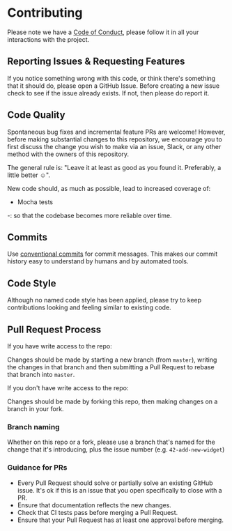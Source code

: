 # Contributing

Please note we have a [Code of Conduct](https://openactive.io/public-openactive-w3c/code-of-conduct/), please follow it in all your interactions with the project.

## Reporting Issues & Requesting Features

If you notice something wrong with this code, or think there's something that it should do, please open a GitHub Issue. Before creating a new issue check to see if the issue already exists. If not, then please do report it. 

## Code Quality

Spontaneous bug fixes and incremental feature PRs are welcome! However, before making substantial changes to this repository, we encourage you to first discuss the change you wish to make via an issue, Slack, or any other method with the owners of this repository.

The general rule is: "Leave it at least as good as you found it. Preferably, a little better ☺️".

New code should, as much as possible, lead to increased coverage of:

* Mocha tests

-: so that the codebase becomes more reliable over time.

## Commits

Use [conventional commits](https://www.conventionalcommits.org/en/v1.0.0/) for commit messages. This makes our commit history easy to understand by humans and by automated tools.

## Code Style

Although no named code style has been applied, please try to keep contributions looking and feeling similar to existing code. 

## Pull Request Process

If you have write access to the repo:

Changes should be made by starting a new branch (from `master`), writing the changes in that branch and then submitting a Pull Request to rebase that branch into `master`.

If you don't have write access to the repo:

Changes should be made by forking this repo, then making changes on a branch in your fork. 


### Branch naming

Whether on this repo or a fork, please use a branch that's named for the change that it's introducing, plus the issue number (e.g. `42-add-new-widget`) 


### Guidance for PRs

* Every Pull Request should solve or partially solve an existing GitHub issue. It's ok if this is an issue that you open specifically to close with a PR.
* Ensure that documentation reflects the new changes.
* Check that CI tests pass before merging a Pull Request.
* Ensure that your Pull Request has at least one approval before merging.

